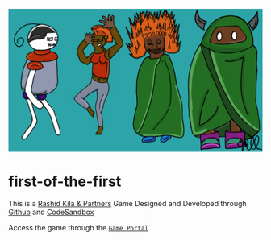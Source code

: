 <a href="https://github.com/rashid-k862/Source-Codes"><img src="Untitled 22.png" /></a>

# first-of-the-first

This is a [Rashid Kila & Partners](https://rashid-kila-partners.business.site/?utm_source=gmb&utm_medium=referral) Game Designed and Developed through
[Github](https://github.com/) and [CodeSandbox](https://codesandbox.io/signin?continue=/dashboard/home)

Access the game through the [`Game Portal`](https://4f7v5i.csb.app/)
